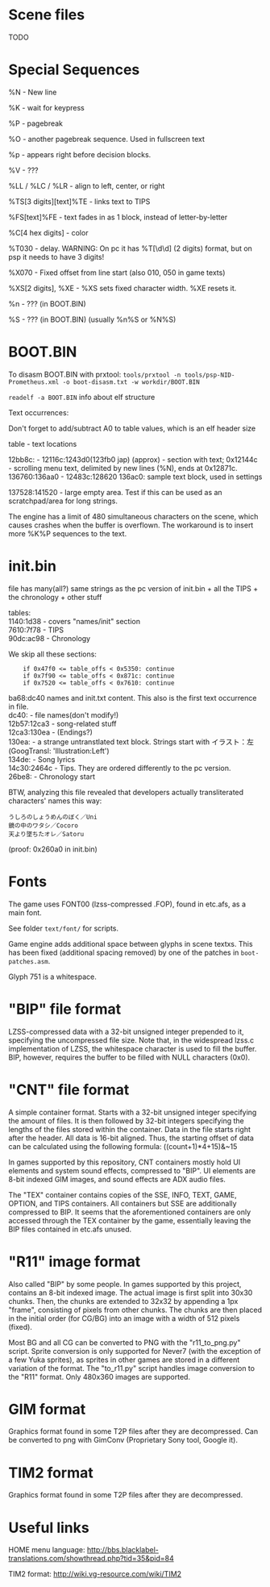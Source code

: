 Scene files
============
TODO

Special Sequences
============

%N - New line

%K - wait for keypress

%P - pagebreak

%O - another pagebreak sequence. Used in fullscreen text

%p - appears right before decision blocks.

%V - ???

%LL / %LC / %LR - align to left, center, or right

%TS[3 digits][text]%TE - links text to TIPS

%FS[text]%FE - text fades in as 1 block, instead of letter-by-letter

%C[4 hex digits] - color

%T030 - delay. WARNING: On pc it has %T[\d\d] (2 digits) format, but on psp it needs to have 3 digits!

%X070 - Fixed offset from line start (also 010, 050 in game texts)

%XS[2 digits], %XE - %XS sets fixed character width. %XE resets it.

%n - ??? (in BOOT.BIN)

%S - ??? (in BOOT.BIN) (usually %n%S or %N%S)


BOOT.BIN
============

To disasm BOOT.BIN with prxtool:
`tools/prxtool -n tools/psp-NID-Prometheus.xml -o boot-disasm.txt -w workdir/BOOT.BIN`

`readelf -a BOOT.BIN` info about elf structure

Text occurrences:

Don't forget to add/subtract A0 to table values, which is an elf header size

table - text locations

12bb8c: - 12116c:1243d0(123fb0 jap) (approx) - section with text;
  0x12144c - scrolling menu text, delimited by new lines (%N), ends at 0x12871c.
136760:136aa0 - 12483с:128620
136ac0: sample text block, used in settings

137528:141520 - large empty area. Test if this can be used as an scratchpad/area for long strings.


The engine has a limit of 480 simultaneous characters on the scene, which causes crashes when the buffer is overflown. The workaround is to insert more %K%P sequences to the text.


init.bin
============

file has many(all?) same strings as the pc version of init.bin + all the TIPS + the chronology + other stuff

tables:
<br>
1140:1d38 - covers "names/init" section
<br>
7610:7f78 - TIPS
<br>
90dc:ac98 - Chronology

We skip all these sections:
```python3
    if 0x47f0 <= table_offs < 0x5350: continue
    if 0x7f90 <= table_offs < 0x871c: continue
    if 0x7520 <= table_offs < 0x7610: continue
```

ba68:dc40 names and init.txt content. This also is the first text occurrence in file.
<br>
dc40: - file names(don't modify!)
<br>
12b57:12ca3 - song-related stuff
<br>
12ca3:130ea - (Endings?)
<br>
130ea: - a strange untranstlated text block. Strings start with イラスト：左 (GoogTransl: 'Illustration:Left')
<br>
134de: - Song lyrics
<br>
14c30:2464c - Tips. They are ordered differently to the pc version.
<br>
26be8: - Chronology start
<br>

BTW, analyzing this file revealed that developers actually transliterated characters' names this way:
```
うしろのしょうめんのぼく／Uni
鏡の中のワタシ／Cocoro
天より墜ちたオレ／Satoru
```
(proof: 0x260a0 in init.bin)

Fonts
============

The game uses FONT00 (lzss-compressed .FOP), found in etc.afs, as a main font.

See folder `text/font/` for scripts.

Game engine adds additional space between glyphs in scene textxs. This has been
fixed (additional spacing removed) by one of the patches in `boot-patches.asm`.

Glyph 751 is a whitespace.

"BIP" file format
============
LZSS-compressed data with a 32-bit unsigned integer prepended to it, specifying the uncompressed file size.
Note that, in the widespread lzss.c implementation of LZSS, the whitespace character is used to fill the buffer. BIP, however, requires the buffer to be filled with NULL characters (0x0).


"CNT" file format
============
A simple container format. Starts with a 32-bit unsigned integer specifying the amount of files. It is then followed by 32-bit integers specifying the lengths of the files stored within the container.
Data in the file starts right after the header. All data is 16-bit aligned. Thus, the starting offset of data can be calculated using the following formula: ((count+1)*4+15)&~15

In games supported by this repository, CNT containers mostly hold UI elements and system sound effects, compressed to "BIP".
UI elements are 8-bit indexed GIM images, and sound effects are ADX audio files.

The "TEX" container contains copies of the SSE, INFO, TEXT, GAME, OPTION, and TIPS containers.
All containers but SSE are additionally compressed to BIP.
It seems that the aforementioned containers are only accessed through the TEX container by the game, essentially leaving the BIP files contained in etc.afs unused.

"R11" image format
============
Also called "BIP" by some people. In games supported by this project, contains an 8-bit indexed image.
The actual image is first split into 30x30 chunks. Then, the chunks are extended to 32x32 by appending a 1px "frame", consisting of pixels from other chunks.
The chunks are then placed in the initial order (for CG/BG) into an image with a width of 512 pixels (fixed).

Most BG and all CG can be converted to PNG with the "r11_to_png.py" script. Sprite conversion is only supported for Never7 (with the exception of a few Yuka sprites), as sprites in other games are stored in a different variation of the format.
The "to_r11.py" script handles image conversion to the "R11" format. Only 480x360 images are supported.

GIM format
============
Graphics format found in some T2P files after they are decompressed.
Can be converted to png with GimConv (Proprietary Sony tool, Google it).

TIM2 format
============

Graphics format found in some T2P files after they are decompressed.


Useful links
============

HOME menu language: http://bbs.blacklabel-translations.com/showthread.php?tid=35&pid=84

TIM2 format: http://wiki.vg-resource.com/wiki/TIM2

